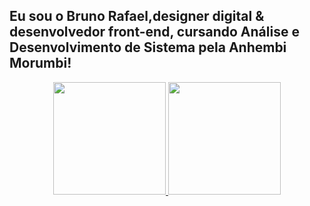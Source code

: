## Eu sou o Bruno Rafael,designer digital & desenvolvedor front-end, cursando Análise e Desenvolvimento de Sistema pela Anhembi Morumbi!
<div align="center">
  <a href="https://github.com/Brunrb">
  <img height="180em" src="https://github-readme-stats.vercel.app/api?username=Brunrb&show_icons=true&theme=dracula&include_all_commits=true&count_private=true"/>
  <img height="180em" src="https://github-readme-stats.vercel.app/api/top-langs/?username=Brunrb&layout=compact&langs_count=7&theme=dracula"/>
</div>
